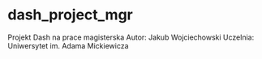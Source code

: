 # dash_project_mgr

Projekt Dash na prace magisterska
Autor: Jakub Wojciechowski
Uczelnia: Uniwersytet im. Adama Mickiewicza
